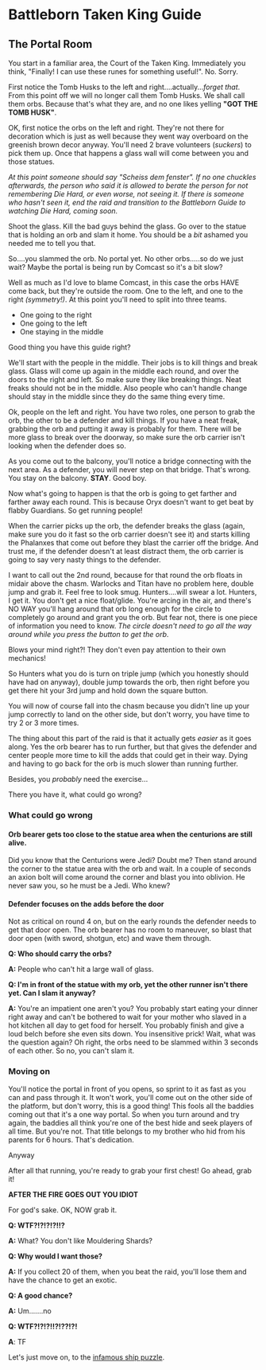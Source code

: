 # Battleborn Taken King Guide
## The Portal Room

You start in a familiar area, the Court of the Taken King. Immediately you think, "Finally!  I can use these runes for something useful!".  No.  Sorry.

First notice the Tomb Husks to the left and right....actually...*forget that*.  From this point off we will no longer call them Tomb Husks.  We shall call them orbs.  Because that's what they are, and no one likes yelling **"GOT THE TOMB HUSK"**.

OK, first notice the orbs on the left and right.  They're not there for decoration which is just as well because they went way overboard on the greenish brown decor anyway.  You'll need 2 brave volunteers (*suckers*) to pick them up. Once that happens a glass wall will come between you and those statues.

*At this point someone should say "Scheiss dem fenster".  If no one chuckles afterwards, the person who said it is allowed to berate the person for not remembering Die Hard, or even worse, not seeing it.  If there is someone who hasn't seen it, end the raid and transition to the Battleborn Guide to watching Die Hard, coming soon.*

Shoot the glass.  Kill the bad guys behind the glass.  Go over to the statue that is holding an orb and slam it home.  You should be a *bit* ashamed you needed me to tell you that.

So....you slammed the orb.  No portal yet.  No other orbs.....so do we just wait?  Maybe the portal is being run by Comcast so it's a bit slow?

Well as much as I'd love to blame Comcast, in this case the orbs HAVE come back, but they're outside the room.  One to the left, and one to the right *(symmetry!)*.  At this point you'll need to split into three teams.
* One going to the right
* One going to the left
* One staying in the middle

Good thing you have this guide right?

We'll start with the people in the middle.  Their jobs is to kill things and break glass.  Glass will come up again in the middle each round, and over the doors to the right and left.  So make sure they like breaking things.  Neat freaks should not be in the middle.  Also people who can't handle change should stay in the middle since they do the same thing every time.

Ok, people on the left and right.  You have two roles, one person to grab the orb, the other to be a defender and kill things.  If you have a neat freak, grabbing the orb and putting it away is probably for them.  There will be more glass to break over the doorway, so make sure the orb carrier isn't looking when the defender does so.  

As you come out to the balcony, you'll notice a bridge connecting with the next area.  As a defender, you will never step on that bridge.  That's wrong.  You stay on the balcony.  **STAY**. Good boy.

Now what's going to happen is that the orb is going to get farther and farther away each round.  This is because Oryx doesn't want to get beat by flabby Guardians.  So get running people!  

When the carrier picks up the orb, the defender breaks the glass (again, make sure you do it fast so the orb carrier doesn't see it) and starts killing the Phalanxes that come out before they blast the carrier off the bridge.  And trust me, if the defender doesn't at least distract them, the orb carrier is going to say very nasty things to the defender.

I want to call out the 2nd round, because for that round the orb floats in midair above the chasm.  Warlocks and Titan have no problem here, double jump and grab it.  Feel free to look smug.  Hunters....will swear a lot.  Hunters, I get it.  You don't get a nice float/glide.  You're arcing in the air, and there's NO WAY you'll hang around that orb long enough for the circle to completely go around and grant you the orb.  But fear not, there is one piece of information you need to know.  *The circle doesn't need to go all the way around while you press the button to get the orb*.  

Blows your mind right?!  They don't even pay attention to their own mechanics!  

So Hunters what you do is turn on triple jump (which you honestly should have had on anyway), double jump towards the orb, then right before you get there hit your 3rd jump and hold down the square button.  

You will now of course fall into the chasm because you didn't line up your jump correctly to land on the other side, but don't worry, you have time to try 2 or 3 more times.

The thing about this part of the raid is that it actually gets *easier* as it goes along.  Yes the orb bearer has to run further, but that gives the defender and center people more time to kill the adds that could get in their way.  Dying and having to go back for the orb is much slower than running further.  

Besides, you *probably* need the exercise...

 There you have it, what could go wrong?

 ### What could go wrong
 #### Orb bearer gets too close to the statue area when the centurions are still alive.
 Did you know that the Centurions were Jedi?  Doubt me? Then stand around the corner to the statue area with the orb and wait.  In a couple of seconds an axion bolt will come around the corner and blast you into oblivion.  He never saw you, so he must be a Jedi.  Who knew?

 #### Defender focuses on the adds before the door
 Not as critical on round 4 on, but on the early rounds the defender needs to get that door open.  The orb bearer has no room to maneuver, so blast that door open (with sword, shotgun, etc) and wave them through.

**Q: Who should carry the orbs?**

**A:** People who can't hit a large wall of glass.

**Q: I'm in front of the statue with my orb, yet the other runner isn't there yet.  Can I slam it anyway?**

**A:** You're an impatient one aren't you?  You probably start eating your dinner right away and can't be bothered to wait for your mother who slaved in a hot kitchen all day to get food for herself.  You probably finish and give a loud belch before she even sits down.  You insensitive prick! Wait, what was the question again?  Oh right, the orbs need to be slammed within 3 seconds of each other.  So no, you can't slam it.

### Moving on
You'll notice the portal in front of you opens, so sprint to it as fast as you can and pass through it.  It won't work, you'll come out on the other side of the platform, but don't worry, this is a good thing!  This fools all the baddies coming out that it's a one way portal.  So when you turn around and try again, the baddies all think you're one of the best hide and seek players of all time.  But you're not.  That title belongs to my brother who hid from his parents for 6 hours.  That's dedication.

Anyway

After all that running, you're ready to grab your first chest!  Go ahead, grab it!

**AFTER THE FIRE GOES OUT YOU IDIOT**

For god's sake.  OK, NOW grab it.  

**Q: WTF?!?!?!?!!?**

**A:** What? You don't like Mouldering Shards?

**Q: Why would I want those?**

**A:** If you collect 20 of them, when you beat the raid, you'll lose them and have the chance to get an exotic.

**Q: A good chance?**

**A:** Um.......no

**Q: WTF?!?!?!!?!??!?!**

**A**: TF

Let's just move on, to the [infamous ship puzzle](./shippuzzle.html).
